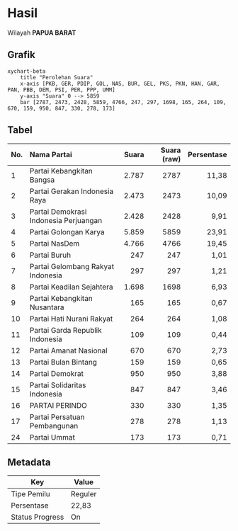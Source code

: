 # Hasil

Wilayah **PAPUA BARAT**

## Grafik

```mermaid
xychart-beta
    title "Perolehan Suara"
    x-axis [PKB, GER, PDIP, GOL, NAS, BUR, GEL, PKS, PKN, HAN, GAR, PAN, PBB, DEM, PSI, PER, PPP, UMM]
    y-axis "Suara" 0 --> 5859
    bar [2787, 2473, 2428, 5859, 4766, 247, 297, 1698, 165, 264, 109, 670, 159, 950, 847, 330, 278, 173]
```

## Tabel

| No. | Nama Partai                           | Suara | Suara (raw) | Persentase |
|:--- |:------------------------------------- | -----:| -----------:| ----------:|
| 1   | Partai Kebangkitan Bangsa             | 2.787 | 2787        | 11,38      |
| 2   | Partai Gerakan Indonesia Raya         | 2.473 | 2473        | 10,09      |
| 3   | Partai Demokrasi Indonesia Perjuangan | 2.428 | 2428        | 9,91       |
| 4   | Partai Golongan Karya                 | 5.859 | 5859        | 23,91      |
| 5   | Partai NasDem                         | 4.766 | 4766        | 19,45      |
| 6   | Partai Buruh                          | 247   | 247         | 1,01       |
| 7   | Partai Gelombang Rakyat Indonesia     | 297   | 297         | 1,21       |
| 8   | Partai Keadilan Sejahtera             | 1.698 | 1698        | 6,93       |
| 9   | Partai Kebangkitan Nusantara          | 165   | 165         | 0,67       |
| 10  | Partai Hati Nurani Rakyat             | 264   | 264         | 1,08       |
| 11  | Partai Garda Republik Indonesia       | 109   | 109         | 0,44       |
| 12  | Partai Amanat Nasional                | 670   | 670         | 2,73       |
| 13  | Partai Bulan Bintang                  | 159   | 159         | 0,65       |
| 14  | Partai Demokrat                       | 950   | 950         | 3,88       |
| 15  | Partai Solidaritas Indonesia          | 847   | 847         | 3,46       |
| 16  | PARTAI PERINDO                        | 330   | 330         | 1,35       |
| 17  | Partai Persatuan Pembangunan          | 278   | 278         | 1,13       |
| 24  | Partai Ummat                          | 173   | 173         | 0,71       |


## Metadata

| Key             | Value   |
| --------------- | ------- |
| Tipe Pemilu     | Reguler |
| Persentase      | 22,83   |
| Status Progress | On      |



